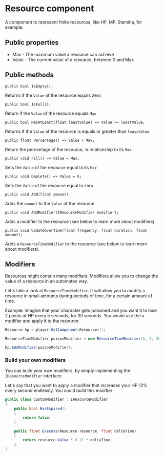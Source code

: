 # Resource component

A component to represent finite resources, like HP, MP, Stamina, for example.

## Public properties

* Max - The maximum value a resource can achieve
* Value - The current value of a resource, between 0 and Max

## Public methods

    public bool IsEmpty();

Returns if the `Value` of the resource equals zero

    public bool IsFull();

Return if the `Value` of the resource equals `Max`

    public bool HasAtLeast(float leastValue) => Value >= leastValue;

Returns if the `Value` of the resource is equals or greater than `leaveValue`

    public float Percentage() => Value / Max;

Return the percentage of the resource, in relationship to its `Max`

    public void Fill() => Value = Max;

Sets the `Value` of the resource equal to its `Max`

    public void Deplete() => Value = 0;

Sets the `Value` of the resource equal to zero

    public void Add(float amount)

Adds the `amount` to the `Value` of the resource

    public void AddModifier(IResourceModifier modifier);

Adds a modifier to the resource (see below to learn more about modifiers).

    public void UpdateOverTime(float frequency, float duration, float amount);

Adds a `ResourceTimeModifier` to the resource (see below to learn more about modifiers).

## Modifiers

Resources might contain many modifiers. Modifiers allow you to change the value of a resource in an automated way.

Let's take a look at `ResourceTimeModifier`. It will allow you to modify a resource in small amounts during periods of time, for a certain amount of time.

Example:
Imagine that your character gets poisoned and you want it to lose 2 points of HP every 5 seconds, for 30 seconds. You would use the a modifier and apply it to the resource:

```cs
Resource hp = player.GetComponent<Resource>();

ResourceTimeModifier poisonModifier = new ResourceTimeModifier(5, 2, 30);

hp.AddModifier(poisonModifier);
```

### Build your own modifiers

You can build your own modifiers, by simply implementing the `IResourceModifier` interface.

Let's say that you want to apply a modifier that increases your HP 10% every second endlessly. You could build this modifier:

```cs
public class CustomModifier : IResourceModifier
{
    public bool HasExpired()
    {
        return false;
    }

    public float Execute(Resource resource, float deltaTime)
    {
        return resource.Value * 0.1f * deltaTime;
    }
}
```